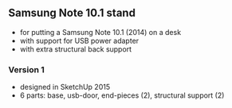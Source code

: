 ## Samsung Note 10.1 stand

- for putting a Samsung Note 10.1 (2014) on a desk
- with support for USB power adapter
- with extra structural back support

### Version 1 

- designed in SketchUp 2015
- 6 parts: base, usb-door, end-pieces (2), structural support (2)

